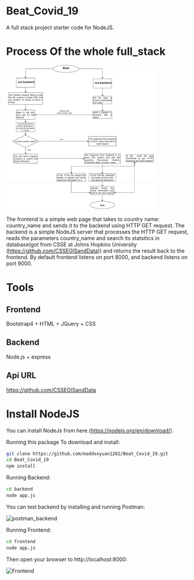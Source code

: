 # Beat_Covid_19
A full stack project starter code for NodeJS.

# Process Of the whole full_stack
<img alt="Diagram" src="process_full_stack.PNG" width="400" text-align="center">

The frontend is a simple web page that takes to country name: country_name and sends it to the backend using HTTP GET request.
The backend is a simple NodeJS server that processes the HTTP GET request, reads the parameters country_name and search its statsitics in database(got from CSSE at Johns Hopkins University (https://github.com/CSSEGISandData)) and returns the result back to the frontend.
By default frontend listens on port 8000, and backend listens on port 9000.

# Tools
## Frontend
 Bootstrap4 + HTML + JQuery + CSS
## Backend  
 Node.js + express 
## Api URL
 https://github.com/CSSEGISandData

# Install NodeJS
You can install NodeJs from here.(https://nodejs.org/en/download/).

Running this package
To download and install:

```bash
git clone https://github.com/maddoxyuan1202/Beat_Covid_19.git
cd Beat_Covid_19
npm install
```
Running Backend:
```bash
cd backend
node app.js
```
You can test backend by installing and running Postman:

<img alt="postman_backend" src="backend/postman_backend.png" width="400">

Running Frontend:
```bash
cd frontend
node app.js
```
Then open your browser to http://localhost:8000:

<img alt="Frontend" src="frontend.png" width="400">